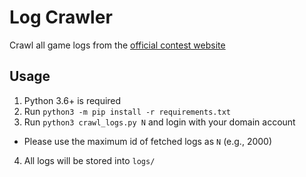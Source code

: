 Log Crawler
===========
Crawl all game logs from the [official contest website](https://aicontest2018.trendmicro.com/#/trend-hearts/ranked-game-history)

Usage
-----
1. Python 3.6+ is required
2. Run `python3 -m pip install -r requirements.txt`
3. Run `python3 crawl_logs.py N` and login with your domain account
  - Please use the maximum id of fetched logs as `N` (e.g., 2000)
4. All logs will be stored into `logs/`
